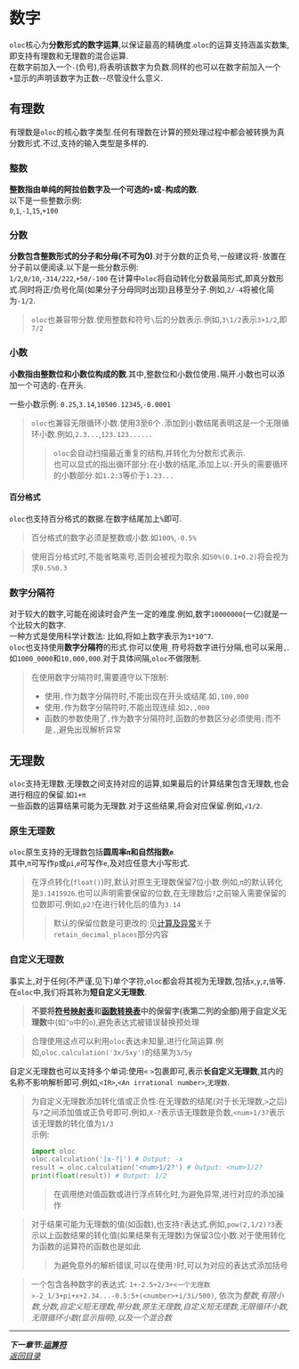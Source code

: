 # 数字  

`oloc`核心为**分数形式的数字运算**,以保证最高的精确度.`oloc`的运算支持涵盖实数集,即支持有理数和无理数的混合运算.  
在数字前加入一个`-`(负号),将表明该数字为负数.同样的也可以在数字前加入一个`+`显示的声明该数字为正数--尽管没什么意义.  

## 有理数  

有理数是`oloc`的核心数字类型.任何有理数在计算的预处理过程中都会被转换为真分数形式.不过,支持的输入类型是多样的.  

### 整数  

**整数指由单纯的阿拉伯数字及一个可选的`+`或`-`构成的数**.  
以下是一些整数示例:  
`0`,`1`,`-1`,`15`,`+100`  

### 分数  

**分数包含整数形式的分子和分母(不可为0)**.对于分数的正负号,一般建议将`-`放置在分子前以便阅读.以下是一些分数示例:  
`1/2`,`0/10`,`-314/222`,`+50/-100`
在计算中`oloc`将自动转化分数最简形式,即真分数形式.同时将正/负号化简(如果分子分母同时出现)且移至分子.例如,`2/-4`将被化简为`-1/2`.  

> `oloc`也兼容带分数.使用整数和符号`\`后的分数表示.例如,`3\1/2`表示`3+1/2`,即`7/2`

### 小数

**小数指由整数位和小数位构成的数**.其中,整数位和小数位使用`.`隔开.小数也可以添加一个可选的`-`在开头.  

一些小数示例:
`0.25`,`3.14`,`10500.12345`,`-0.0001`  

> `oloc`也兼容无限循环小数.使用3至6个`.`添加到小数结尾表明这是一个无限循环小数.例如,`2.3...`,`123.123......`  
>> `oloc`会自动扫描最近重复的结构,并转化为分数形式表示.  
> 也可以显式的指出循环部分:在小数的结尾,添加上以`:`开头的需要循环的小数部分.如`1.2:3`等价于`1.23...`  

#### 百分格式  

`oloc`也支持百分格式的数据.在数字结尾加上`%`即可.  

> 百分格式的数字必须是整数或小数.如`100%`,`-0.5%`  

> 使用百分格式时,不能省略乘号,否则会被视为取余.如`50%(0.1+0.2)`将会视为求`0.5%0.3`  

### 数字分隔符  

对于较大的数字,可能在阅读时会产生一定的难度.例如,数字`10000000`(一亿)就是一个比较大的数字.  
一种方式是使用科学计数法: 比如,将如上数字表示为`1*10^7`.  
`oloc`也支持使用**数字分隔符**的形式.你可以使用`_`符号将数字进行分隔,也可以采用`,`.如`1000_0000`和`10,000,000`.对于具体间隔,`oloc`不做限制.  

> 在使用数字分隔符时,需要遵守以下限制:  
> - 使用`,`作为数字分隔符时,不能出现在开头或结尾.如`,100,000`  
> - 使用`,`作为数字分隔符时,不能出现连续.如`2,,000`  
> - 函数的参数使用了`,`作为数字分隔符时,函数的参数区分必须使用`;`而不是`,`,避免出现解析异常  

## 无理数  

`oloc`支持无理数.无理数之间支持对应的运算,如果最后的计算结果包含无理数,也会进行相应的保留.如`1+π`  
一些函数的运算结果可能为无理数.对于这些结果,将会对应保留.例如,`√1/2`.  

### 原生无理数

`oloc`原生支持的无理数包括**圆周率`π`**和**自然指数`𝑒`**.  
其中,`π`可写作`p`或`pi`,`𝑒`可写作`e`,及对应任意大小写形式.  

> 在浮点转化(`float()`)时,默认对原生无理数保留7位小数.例如,`π`的默认转化是`3.1415926`.也可以声明需要保留的位数,在无理数后`?`之前输入需要保留的位数即可.例如,`p2?`在进行转化后的值为`3.14`  
> > 默认的保留位数是可更改的:见[计算及异常](计算及异常.md)关于`retain_decimal_places`部分内容  

### 自定义无理数  

事实上,对于任何(不严谨,见下)单个字符,`oloc`都会将其视为无理数,包括`x`,`y`,`z`,`值`等.在`oloc`中,我们将其称为**短自定义无理数**.  
> **不要将[符号映射表](../项目说明/数据/符号映射表.md)和[函数转换表](../项目说明/数据/函数转换表.md)中的保留字(表第二列的全部)用于自定义无理数**中(如`^o`中的`o`),避免表达式被错误替换预处理  

> 合理使用这点可以利用`oloc`表达未知量,进行化简运算.例如,`oloc.calculation('3x/5xy')`的结果为`3/5y`  

自定义无理数也可以支持多个单词:使用`<` `>`包裹即可,表示**长自定义无理数**,其内的名称不影响解析即可.例如,`<IR>`,`<An irrational number>`,`无理数`.  
> 为自定义无理数添加转化值或正负性:在无理数的结尾(对于长无理数,`>`之后)与`?`之间添加值或正负号即可.例如,`X-?`表示该无理数是负数,`<num>1/3?`表示该无理数的转化值为`1/3`  
> 示例:  
> ```python
> import oloc
> oloc.calculation('|x-?|') # Output: -x
> result = oloc.calculation('<num>1/2?') # Output: <num>1/2?
> print(float(result)) # Output: 1/2
> ```
> > 在调用绝对值函数或进行浮点转化时,为避免异常,进行对应的添加操作  

> 对于结果可能为无理数的值(如函数),也支持`?`表达式.例如,`pow(2,1/2)?3`表示以上函数结果的转化值(如果结果有无理数)为保留3位小数.对于使用转化为函数的运算符的函数也是如此  
> > 为避免意外的解析错误,可以在使用`?`时,可以为对应的表达式添加括号  

> 一个包含各种数字的表达式: `1+-2.5+2/3+<一个无理数>-2_1/3+pi+x+2.34...-0.5:5+(<number>+i/3i/500)`, 依次为*整数,有限小数,分数,自定义短无理数,带分数,原生无理数,自定义短无理数,无限循环小数,无限循环小数(显示指明),以及一个混合数*  

---  
***下一章节:[运算符](运算符.md)***  
*[返回目录](使用教程目录.md)*  
